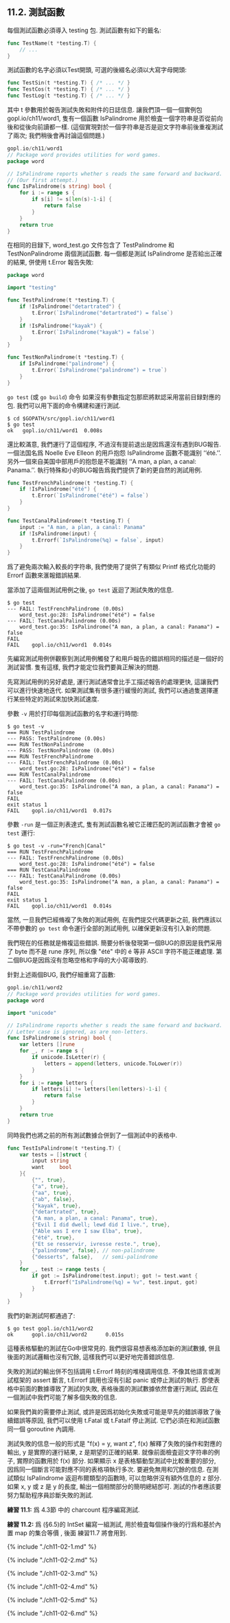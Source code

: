 ## 11.2. 測試函數


每個測試函數必須導入 testing 包. 測試函數有如下的籤名:

```Go
func TestName(t *testing.T) {
	// ...
}
```

測試函數的名字必須以Test開頭, 可選的後綴名必須以大寫字母開頭:

```Go
func TestSin(t *testing.T) { /* ... */ }
func TestCos(t *testing.T) { /* ... */ }
func TestLog(t *testing.T) { /* ... */ }
```

其中 t 參數用於報告測試失敗和附件的日誌信息. 讓我們頂一個一個實例包 gopl.io/ch11/word1, 隻有一個函數 IsPalindrome 用於檢査一個字符串是否從前向後和從後向前讀都一樣. (這個實現對於一個字符串是否是迴文字符串前後重複測試了兩次; 我們稍後會再討論這個問題.)

```Go
gopl.io/ch11/word1
// Package word provides utilities for word games.
package word

// IsPalindrome reports whether s reads the same forward and backward.
// (Our first attempt.)
func IsPalindrome(s string) bool {
	for i := range s {
		if s[i] != s[len(s)-1-i] {
			return false
		}
	}
	return true
}
```

在相同的目録下, word_test.go 文件包含了 TestPalindrome 和 TestNonPalindrome 兩個測試函數. 每一個都是測試 IsPalindrome 是否給出正確的結果, 併使用 t.Error 報告失敗:

```Go
package word

import "testing"

func TestPalindrome(t *testing.T) {
	if !IsPalindrome("detartrated") {
		t.Error(`IsPalindrome("detartrated") = false`)
	}
	if !IsPalindrome("kayak") {
		t.Error(`IsPalindrome("kayak") = false`)
	}
}

func TestNonPalindrome(t *testing.T) {
	if IsPalindrome("palindrome") {
		t.Error(`IsPalindrome("palindrome") = true`)
	}
}
```

`go test` (或 `go build`) 命令 如果沒有參數指定包那麽將默認采用當前目録對應的包. 我們可以用下面的命令構建和運行測試.

```
$ cd $GOPATH/src/gopl.io/ch11/word1
$ go test
ok   gopl.io/ch11/word1  0.008s
```

還比較滿意, 我們運行了這個程序, 不過沒有提前退出是因爲還沒有遇到BUG報告. 一個法国名爲 Noelle Eve Elleon 的用戶抱怨 IsPalindrome 函數不能識别 ‘‘été.’’. 另外一個來自美国中部用戶的抱怨是不能識别 ‘‘A man, a plan, a canal: Panama.’’. 執行特殊和小的BUG報告爲我們提供了新的更自然的測試用例.

```Go
func TestFrenchPalindrome(t *testing.T) {
	if !IsPalindrome("été") {
		t.Error(`IsPalindrome("été") = false`)
	}
}

func TestCanalPalindrome(t *testing.T) {
	input := "A man, a plan, a canal: Panama"
	if !IsPalindrome(input) {
		t.Errorf(`IsPalindrome(%q) = false`, input)
	}
}
```

爲了避免兩次輸入較長的字符串, 我們使用了提供了有類似 Printf 格式化功能的 Errorf 函數來滙報錯誤結果.

當添加了這兩個測試用例之後, `go test` 返迴了測試失敗的信息.

```
$ go test
--- FAIL: TestFrenchPalindrome (0.00s)
    word_test.go:28: IsPalindrome("été") = false
--- FAIL: TestCanalPalindrome (0.00s)
    word_test.go:35: IsPalindrome("A man, a plan, a canal: Panama") = false
FAIL
FAIL    gopl.io/ch11/word1  0.014s
```

先編寫測試用例併觀察到測試用例觸發了和用戶報告的錯誤相同的描述是一個好的測試習慣. 隻有這樣, 我們才能定位我們要眞正解決的問題.

先寫測試用例的另好處是, 運行測試通常會比手工描述報告的處理更快, 這讓我們可以進行快速地迭代. 如果測試集有很多運行緩慢的測試, 我們可以通過隻選擇運行某些特定的測試來加快測試速度.

參數 `-v` 用於打印每個測試函數的名字和運行時間:

```
$ go test -v
=== RUN TestPalindrome
--- PASS: TestPalindrome (0.00s)
=== RUN TestNonPalindrome
--- PASS: TestNonPalindrome (0.00s)
=== RUN TestFrenchPalindrome
--- FAIL: TestFrenchPalindrome (0.00s)
    word_test.go:28: IsPalindrome("été") = false
=== RUN TestCanalPalindrome
--- FAIL: TestCanalPalindrome (0.00s)
    word_test.go:35: IsPalindrome("A man, a plan, a canal: Panama") = false
FAIL
exit status 1
FAIL    gopl.io/ch11/word1  0.017s
```

參數 `-run` 是一個正則表達式, 隻有測試函數名被它正確匹配的測試函數才會被 `go test` 運行:

```
$ go test -v -run="French|Canal"
=== RUN TestFrenchPalindrome
--- FAIL: TestFrenchPalindrome (0.00s)
    word_test.go:28: IsPalindrome("été") = false
=== RUN TestCanalPalindrome
--- FAIL: TestCanalPalindrome (0.00s)
    word_test.go:35: IsPalindrome("A man, a plan, a canal: Panama") = false
FAIL
exit status 1
FAIL    gopl.io/ch11/word1  0.014s
```


當然, 一旦我們已經脩複了失敗的測試用例, 在我們提交代碼更新之前, 我們應該以不帶參數的 `go test` 命令運行全部的測試用例, 以確保更新沒有引入新的問題.

我們現在的任務就是脩複這些錯誤. 簡要分析後發現第一個BUG的原因是我們采用了 byte 而不是 rune 序列, 所以像 "été" 中的 é 等非 ASCII 字符不能正確處理. 第二個BUG是因爲沒有忽略空格和字母的大小寫導致的.

針對上述兩個BUG, 我們仔細重寫了函數:

```Go
gopl.io/ch11/word2
// Package word provides utilities for word games.
package word

import "unicode"

// IsPalindrome reports whether s reads the same forward and backward.
// Letter case is ignored, as are non-letters.
func IsPalindrome(s string) bool {
	var letters []rune
	for _, r := range s {
		if unicode.IsLetter(r) {
			letters = append(letters, unicode.ToLower(r))
		}
	}
	for i := range letters {
		if letters[i] != letters[len(letters)-1-i] {
			return false
		}
	}
	return true
}
```

同時我們也將之前的所有測試數據合併到了一個測試中的表格中.

```Go
func TestIsPalindrome(t *testing.T) {
	var tests = []struct {
		input string
		want     bool
	}{
		{"", true},
		{"a", true},
		{"aa", true},
		{"ab", false},
		{"kayak", true},
		{"detartrated", true},
		{"A man, a plan, a canal: Panama", true},
		{"Evil I did dwell; lewd did I live.", true},
		{"Able was I ere I saw Elba", true},
		{"été", true},
		{"Et se resservir, ivresse reste.", true},
		{"palindrome", false}, // non-palindrome
		{"desserts", false},   // semi-palindrome
	}
	for _, test := range tests {
		if got := IsPalindrome(test.input); got != test.want {
			t.Errorf("IsPalindrome(%q) = %v", test.input, got)
		}
	}
}
```

我們的新測試阿都通過了:

```
$ go test gopl.io/ch11/word2
ok      gopl.io/ch11/word2      0.015s
```

這種表格驅動的測試在Go中很常見的. 我們很容易想表格添加新的測試數據, 併且後面的測試邏輯也沒有冗餘, 這樣我們可以更好地完善錯誤信息.

失敗的測試的輸出併不包括調用 t.Errorf 時刻的堆棧調用信息. 不像其他語言或測試框架的  assert 斷言, t.Errorf 調用也沒有引起 panic 或停止測試的執行. 卽使表格中前面的數據導致了測試的失敗, 表格後面的測試數據依然會運行測試, 因此在一個測試中我們可能了解多個失敗的信息.

如果我們眞的需要停止測試, 或許是因爲初始化失敗或可能是早先的錯誤導致了後續錯誤等原因, 我們可以使用 t.Fatal 或 t.Fatalf 停止測試. 它們必須在和測試函數同一個 goroutine 內調用.

測試失敗的信息一般的形式是 "f(x) = y, want z", f(x) 解釋了失敗的操作和對應的輸出, y 是實際的運行結果, z 是期望的正確的結果. 就像前面檢査迴文字符串的例子, 實際的函數用於 f(x) 部分. 如果顯示 x 是表格驅動型測試中比較重要的部分, 因爲同一個斷言可能對應不同的表格項執行多次. 要避免無用和冗餘的信息. 在測試類似 IsPalindrome 返迴布爾類型的函數時, 可以忽略併沒有額外信息的 z 部分. 如果 x, y 或 z 是 y 的長度, 輸出一個相關部分的簡明總結卽可. 測試的作者應該要努力幫助程序員診斷失敗的測試.

**練習 11.1:** 爲 4.3節 中的 charcount 程序編寫測試.

**練習 11.2:** 爲 (§6.5)的 IntSet 編寫一組測試, 用於檢査每個操作後的行爲和基於內置 map 的集合等價 , 後面 練習11.7 將會用到.


{% include "./ch11-02-1.md" %}

{% include "./ch11-02-2.md" %}

{% include "./ch11-02-3.md" %}

{% include "./ch11-02-4.md" %}

{% include "./ch11-02-5.md" %}

{% include "./ch11-02-6.md" %}

